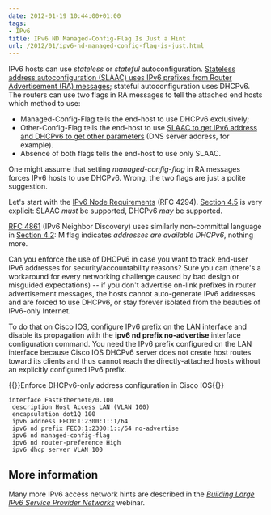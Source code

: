 ```yaml
---
date: 2012-01-19 10:44:00+01:00
tags:
- IPv6
title: IPv6 ND Managed-Config-Flag Is Just a Hint
url: /2012/01/ipv6-nd-managed-config-flag-is-just.html
---
```

IPv6 hosts can use *stateless* or *stateful* autoconfiguration. [Stateless address autoconfiguration (SLAAC) uses IPv6 prefixes from Router Advertisement (RA) messages](/2011/10/ipv6-stateless-autoconfiguration-101.html); stateful autoconfiguration uses DHCPv6. The routers can use two flags in RA messages to tell the attached end hosts which method to use:

-   Managed-Config-Flag tells the end-host to use DHCPv6 exclusively;
-   Other-Config-Flag tells the end-host to use [SLAAC to get IPv6 address and DHCPv6 to get other parameters](/2011/02/dhcpv6slaacra-dhcpv4.html) (DNS server address, for example).
-   Absence of both flags tells the end-host to use only SLAAC.

One might assume that setting *managed-config-flag* in RA messages forces IPv6 hosts to use DHCPv6. Wrong, the two flags are just a polite suggestion.
<!--more-->
Let's start with the [IPv6 Node Requirements](http://tools.ietf.org/html/rfc4294) (RFC 4294). [Section 4.5](http://tools.ietf.org/html/rfc4294#section-4.5) is very explicit: SLAAC *must* be supported, DHCPv6 *may* be supported.

[RFC 4861](http://tools.ietf.org/html/rfc4861) (IPv6 Neighbor Discovery) uses similarly non-committal language in [Section 4.2](http://tools.ietf.org/html/rfc4861#section-4.2): M flag indicates *addresses are available DHCPv6*, nothing more.

Can you enforce the use of DHCPv6 in case you want to track end-user IPv6 addresses for security/accountability reasons? Sure you can (there's a workaround for every networking challenge caused by bad design or misguided expectations) -- if you don't advertise on-link prefixes in router advertisement messages, the hosts cannot auto-generate IPv6 addresses and are forced to use DHCPv6, or stay forever isolated from the beauties of IPv6-only Internet.

To do that on Cisco IOS, configure IPv6 prefix on the LAN interface and disable its propagation with the **ipv6 nd prefix no-advertise** interface configuration command. You need the IPv6 prefix configured on the LAN interface because Cisco IOS DHCPv6 server does not create host routes toward its clients and thus cannot reach the directly-attached hosts without an explicitly configured IPv6 prefix.

{{<cc>}}Enforce DHCPv6-only address configuration in Cisco IOS{{</cc>}}
```
interface FastEthernet0/0.100
 description Host Access LAN (VLAN 100)
 encapsulation dot1Q 100
 ipv6 address FEC0:1:2300:1::1/64
 ipv6 nd prefix FEC0:1:2300:1::/64 no-advertise
 ipv6 nd managed-config-flag
 ipv6 nd router-preference High
 ipv6 dhcp server VLAN_100
```

## More information

Many more IPv6 access network hints are described in the [*Building Large IPv6 Service Provider Networks*](https://www.ipspace.net/Building_Large_IPv6_Service_Provider_Networks) webinar.